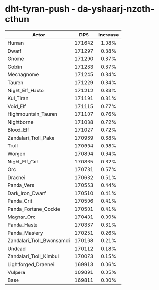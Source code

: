 # dht-tyran-push - da-yshaarj-nzoth-cthun
| Actor | DPS | Increase |
|---|:---:|:---:|
|Human|171642|1.08%|
|Dwarf|171297|0.88%|
|Gnome|171290|0.87%|
|Goblin|171283|0.87%|
|Mechagnome|171245|0.84%|
|Tauren|171229|0.84%|
|Night_Elf_Haste|171212|0.83%|
|Kul_Tiran|171191|0.81%|
|Void_Elf|171115|0.77%|
|Highmountain_Tauren|171107|0.76%|
|Nightborne|171038|0.72%|
|Blood_Elf|171027|0.72%|
|Zandalari_Troll_Paku|170969|0.68%|
|Troll|170964|0.68%|
|Worgen|170894|0.64%|
|Night_Elf_Crit|170865|0.62%|
|Orc|170781|0.57%|
|Draenei|170682|0.51%|
|Panda_Vers|170553|0.44%|
|Dark_Iron_Dwarf|170510|0.41%|
|Panda_Crit|170506|0.41%|
|Panda_Fortune_Cookie|170501|0.41%|
|Maghar_Orc|170481|0.39%|
|Panda_Haste|170337|0.31%|
|Panda_Mastery|170251|0.26%|
|Zandalari_Troll_Bwonsamdi|170168|0.21%|
|Undead|170112|0.18%|
|Zandalari_Troll_Kimbul|170073|0.15%|
|Lightforged_Draenei|169913|0.06%|
|Vulpera|169891|0.05%|
|Base|169811|0.00%|
